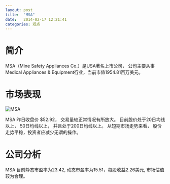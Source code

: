 ```yaml
---
layout: post
title:  "MSA"
date:   2014-02-17 12:21:41
categories: 观点
---
```


# 简介
MSA（Mine Safety Appliances Co.）是USA著名上市公司，
公司主要从事Medical Appliances & Equipment行业，当前市值1954.81百万美元。

# 市场表现

![MSA](http://finviz.com/chart.ashx?t=MSA&ty=c&ta=1&p=d&s=l)

MSA 昨日收盘价 $52.92，
交易量较正常情况有所放大。
目前股价处于20日均线以上，
50日均线以上，
并且处于200日均线以上。
从短期市场走势来看，
股价走势平稳，投资者应减少无谓的操作。

# 公司分析
MSA 目前静态市盈率为23.42, 动态市盈率为15.51，每股收益2.26美元,
市场估值较为合理。

